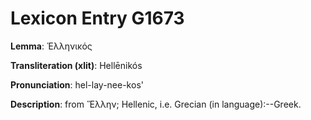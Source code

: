 # Lexicon Entry G1673

**Lemma**: Ἑλληνικός

**Transliteration (xlit)**: Hellēnikós

**Pronunciation**: hel-lay-nee-kos'

**Description**:
from Ἕλλην; Hellenic, i.e. Grecian (in language):--Greek.
